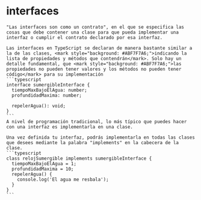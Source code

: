 <i class="time"></i>
<div class="head"><h1>interfaces</h1></div>

````ad-abstract
"Las interfaces son como un contrato", en el que se especifica las cosas que debe contener una clase para que pueda implementar una interfaz o cumplir el contrato declarado por esa interfaz.

Las interfaces en TypeScript se declaran de manera bastante similar a la de las clases, <mark style="background: #ABF7F7A6;">indicando la lista de propiedades y métodos que contendrán</mark>. Solo hay un detalle fundamental, que <mark style="background: #ABF7F7A6;">las propiedades no pueden tener valores y los métodos no pueden tener código</mark> para su implementación
```typescript
interface sumergibleInterface {
  tiempoMaxBajoElAgua: number;
  profundidadMaxima: number;

  repelerAgua(): void;
}
```
A nivel de programación tradicional, lo más típico que puedes hacer con una interfaz es implementarla en una clase.

Una vez definida tu interfaz, podrás implementarla en todas las clases que desees mediante la palabra "implements" en la cabecera de la clase.
```typescript
class relojSumergible implements sumergibleInterface {
  tiempoMaxBajoElAgua = 1;
  profundidadMaxima = 10;
  repelerAgua() {
    console.log('El agua me resbala');
  }
}
```
````
